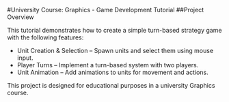 #University Course: Graphics - Game Development Tutorial
##Project Overview

This tutorial demonstrates how to create a simple turn-based strategy game with the following features:

* Unit Creation & Selection – Spawn units and select them using mouse input.
* Player Turns – Implement a turn-based system with two players.
* Unit Animation – Add animations to units for movement and actions.

This project is designed for educational purposes in a university Graphics course.
